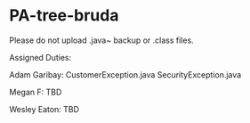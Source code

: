 # PA-tree-bruda

Please do not upload .java~ backup or .class files.

Assigned Duties:

Adam Garibay:
CustomerException.java
SecurityException.java

Megan F:
TBD

Wesley Eaton:
TBD
